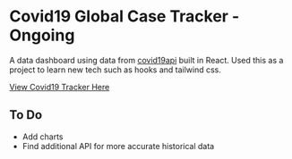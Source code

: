 # Covid19 Global Case Tracker - Ongoing

A data dashboard using data from [covid19api](https://covid19api.com/) built in React. Used this as a project to learn new tech such as hooks and tailwind css.

[View Covid19 Tracker Here](https://jspalding.github.io/covid-19-tracker/)

## To Do

* Add charts
* Find additional API for more accurate historical data

